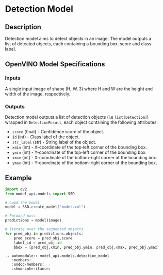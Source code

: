 # Detection Model

## Description

Detection model aims to detect objects in an image. The model outputs a list of detected objects, each containing a bounding box, score and class label.

## OpenVINO Model Specifications

### Inputs

A single input image of shape (H, W, 3) where H and W are the height and width of the image, respectively.

### Outputs

Detection model outputs a list of detection objects (i.e `list[Detection]`) wrapped in `DetectionResult`, each object containing the following attributes:

- `score` (float) - Confidence score of the object.
- `id` (int) - Class label of the object.
- `str_label` (str) - String label of the object.
- `xmin` (int) - X-coordinate of the top-left corner of the bounding box.
- `ymin` (int) - Y-coordinate of the top-left corner of the bounding box.
- `xmax` (int) - X-coordinate of the bottom-right corner of the bounding box.
- `ymax` (int) - Y-coordinate of the bottom-right corner of the bounding box.

## Example

```python
import cv2
from model_api.models import SSD

# Load the model
model = SSD.create_model("model.xml")

# Forward pass
predictions = model(image)

# Iterate over the segmented objects
for pred_obj in predictions.objects:
    pred_score = pred_obj.score
    label_id = pred_obj.id
    bbox = [pred_obj.xmin, pred_obj.ymin, pred_obj.xmax, pred_obj.ymax]
```


```{eval-rst}
.. automodule:: model_api.models.detection_model
   :members:
   :undoc-members:
   :show-inheritance:
```

